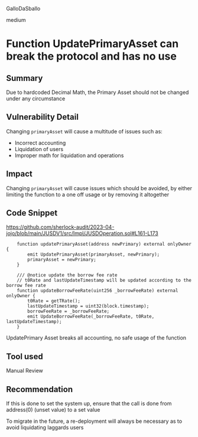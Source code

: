 GalloDaSballo

medium

# Function UpdatePrimaryAsset can break the protocol and has no use

## Summary

Due to hardcoded Decimal Math, the Primary Asset should not be changed under any circumstance

## Vulnerability Detail

Changing `primaryAsset` will cause a multitude of issues such as:
- Incorrect accounting
- Liquidation of users
- Improper math for liquidation and operations

## Impact

Changing `primaryAsset` will cause issues which should be avoided, by either limiting the function to a one off usage or by removing it altogether

## Code Snippet

https://github.com/sherlock-audit/2023-04-jojo/blob/main/JUSDV1/src/Impl/JUSDOperation.sol#L161-L173

```solidity
    function updatePrimaryAsset(address newPrimary) external onlyOwner {
        emit UpdatePrimaryAsset(primaryAsset, newPrimary);
        primaryAsset = newPrimary;
    }

    /// @notice update the borrow fee rate
    // t0Rate and lastUpdateTimestamp will be updated according to the borrow fee rate
    function updateBorrowFeeRate(uint256 _borrowFeeRate) external onlyOwner {
        t0Rate = getTRate();
        lastUpdateTimestamp = uint32(block.timestamp);
        borrowFeeRate = _borrowFeeRate;
        emit UpdateBorrowFeeRate(_borrowFeeRate, t0Rate, lastUpdateTimestamp);
    }
```

UpdatePrimary Asset breaks all accounting, no safe usage of the function

## Tool used

Manual Review

## Recommendation

If this is done to set the system up, ensure that the call is done from address(0) (unset value) to a set value

To migrate in the future, a re-deployment will always be necessary as to avoid liquidating laggards users
